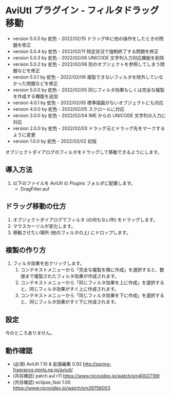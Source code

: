 # AviUtl プラグイン - フィルタドラッグ移動

* version 5.0.5 by 蛇色 - 2022/02/15 ドラッグ中に他の操作をしたときの問題を修正
* version 5.0.4 by 蛇色 - 2022/02/11 特定状況で強制終了する問題を修正
* version 5.0.3 by 蛇色 - 2022/02/06 UNICODE 文字列入力対応機能を削除
* version 5.0.2 by 蛇色 - 2022/02/06 別のオブジェクトを参照してしまう問題などを修正
* version 5.0.1 by 蛇色 - 2022/02/06 複製できないフィルタを除外していなかった問題などを修正
* version 5.0.0 by 蛇色 - 2022/02/05 同じフィルタ効果もしくは完全な複製を作成する機能を追加
* version 4.0.1 by 蛇色 - 2022/02/05 標準描画がないオブジェクトにも対応
* version 4.0.0 by 蛇色 - 2022/02/05 スクロールに対応
* version 3.0.0 by 蛇色 - 2022/02/04 IME からの UNICODE 文字列の入力に対応
* version 2.0.0 by 蛇色 - 2022/02/03 ドラッグ元とドラッグ先をマークするように変更
* version 1.0.0 by 蛇色 - 2022/02/02 初版

オブジェクトダイアログのフィルタをドラッグして移動できるようにします。

## 導入方法

1. 以下のファイルを AviUtl の Plugins フォルダに配置します。
	* DragFilter.auf

## ドラッグ移動の仕方

1. オブジェクトダイアログでフィルタ (の何もない所) をドラッグします。
2. マウスカーソルが変化します。
3. 移動させたい場所 (他のフィルタの上) にドロップします。

## 複製の作り方

1. フィルタ効果を右クリックします。
	1. コンテキストメニューから「完全な複製を隣に作成」を選択すると、数値まで複製されたフィルタ効果が作成されます。
	2. コンテキストメニューから「同じフィルタ効果を上に作成」を選択すると、同じフィルタ効果がすぐ上に作成されます。
	3. コンテキストメニューから「同じフィルタ効果を下に作成」を選択すると、同じフィルタ効果がすぐ下に作成されます。

## 設定

今のところありません。

## 動作確認

* (必須) AviUtl 1.10 & 拡張編集 0.92 http://spring-fragrance.mints.ne.jp/aviutl/
* (共存確認) patch.aul r11 https://www.nicovideo.jp/watch/sm40027189
* (共存確認) eclipse_fast 1.00 https://www.nicovideo.jp/watch/sm39756003
